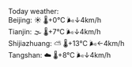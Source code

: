 Today weather:  
Beijing: ☀️   🌡️+0°C 🌬️↓4km/h  
Tianjin: 🌫  🌡️+7°C 🌬️↓4km/h  
Shijiazhuang: ⛅️  🌡️+13°C 🌬️←4km/h  
Tangshan: ☁️   🌡️+8°C 🌬️↓4km/h  
